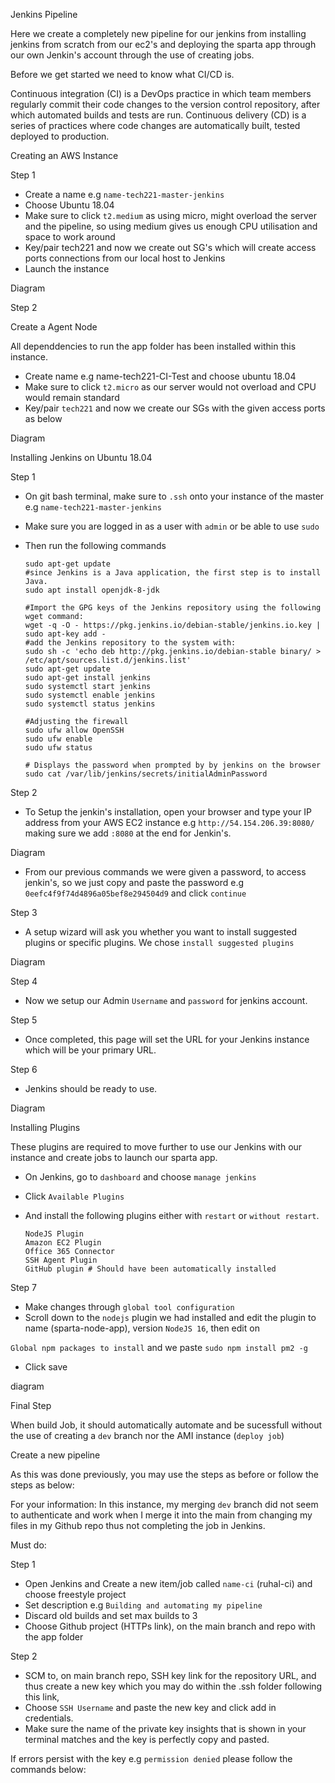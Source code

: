 Jenkins Pipeline

Here we create a completely new pipeline for our jenkins from installing jenkins from scratch from our ec2's and deploying the sparta app through our own 
Jenkin's account through the use of creating jobs.

Before we get started we need to know what CI/CD is.

Continuous integration (CI) is a DevOps practice in which team members regularly commit their code changes to the version control repository, 
after which automated builds and tests are run. Continuous delivery (CD) is a series of practices where code changes are automatically built, tested
deployed to production.

Creating an AWS Instance 

Step 1 

- Create a name e.g `name-tech221-master-jenkins`
- Choose Ubuntu 18.04
- Make sure to click `t2.medium` as using micro, might overload the server and the pipeline, so using medium gives us enough CPU utilisation and space 
to work around 
- Key/pair tech221 and now we create out SG's which will create access ports connections from our local host to Jenkins 
- Launch the instance

Diagram

Step 2 

Create a Agent Node

All dependdencies to run the app folder has been installed within this instance.

- Create name e.g name-tech221-CI-Test and choose ubuntu 18.04
- Make sure to click `t2.micro` as our server would not overload and CPU would remain standard
- Key/pair `tech221` and now we create our SGs with the given access ports as below

Diagram 

Installing Jenkins on Ubuntu 18.04

Step 1 

- On git bash terminal, make sure to `.ssh` onto your instance of the master e.g `name-tech221-master-jenkins`
- Make sure you are logged in as a user with `admin` or be able to use `sudo`
- Then run the following commands

      sudo apt-get update
      #since Jenkins is a Java application, the first step is to install Java.
      sudo apt install openjdk-8-jdk

      #Import the GPG keys of the Jenkins repository using the following wget command:
      wget -q -O - https://pkg.jenkins.io/debian-stable/jenkins.io.key | sudo apt-key add -
      #add the Jenkins repository to the system with:
      sudo sh -c 'echo deb http://pkg.jenkins.io/debian-stable binary/ > /etc/apt/sources.list.d/jenkins.list'
      sudo apt-get update
      sudo apt-get install jenkins
      sudo systemctl start jenkins
      sudo systemctl enable jenkins
      sudo systemctl status jenkins
      
      #Adjusting the firewall
      sudo ufw allow OpenSSH
      sudo ufw enable
      sudo ufw status
      
      # Displays the password when prompted by by jenkins on the browser
      sudo cat /var/lib/jenkins/secrets/initialAdminPassword    

Step 2 

- To Setup the jenkin's installation, open your browser and type your IP address from your AWS EC2 instance e.g `http://54.154.206.39:8080/` making sure
we add `:8080` at the end for Jenkin's.

Diagram

- From our previous commands we were given a password, to access jenkin's, so we just copy and paste the password e.g `0eefc4f9f74d4896a05bef8e294504d9` and click `continue` 

Step 3 

- A setup wizard will ask you whether you want to install suggested plugins or specific plugins. We chose `install suggested plugins`

Diagram

Step 4

- Now we setup our Admin `Username` and `password` for jenkins account.

Step 5 

- Once completed, this page will set the URL for your Jenkins instance which will be your primary URL.

Step 6

- Jenkins should be ready to use.

Diagram

Installing Plugins

These plugins are required to move further to use our Jenkins with our instance and create jobs to launch our sparta app.

- On Jenkins, go to `dashboard` and choose `manage jenkins`


- Click `Available Plugins`
- And install the following plugins either with `restart` or `without restart`.

      NodeJS Plugin
      Amazon EC2 Plugin
      Office 365 Connector
      SSH Agent Plugin
      GitHub plugin # Should have been automatically installed
      
Step 7

- Make changes through `global tool configuration`
- Scroll down to the `nodejs` plugin we had installed and edit the plugin to name (sparta-node-app), version `NodeJS 16`, then edit on 

`Global npm packages to install` and we paste `sudo npm install pm2 -g`

- Click save

diagram 

Final Step 

When build Job, it should automatically automate and be sucessfull without the use of creating a `dev` branch nor the AMI instance (`deploy job`)

Create a new pipeline

As this was done previously, you may use the steps as before or follow the steps as below:

For your information: In this instance, my merging `dev` branch did not seem to authenticate and work when I merge it into the main from changing my files in my Github repo thus not completing the job in Jenkins. 

Must do:

Step 1 

- Open Jenkins and Create a new item/job called `name-ci` (ruhal-ci) and choose freestyle project
- Set description e.g `Building and automating my pipeline`
- Discard old builds and set max builds to 3
- Choose Github project (HTTPs link), on the main branch and repo with the app folder

Step 2 

- SCM to, on main branch repo, SSH key link for the repository URL, and thus create a new key which you may do within the .ssh folder following this link, 
- Choose `SSH Username` and paste the new key and click add in credentials. 
- Make sure the name of the private key insights that is shown in your terminal matches and the key is perfectly copy and pasted.

If errors persist with the key e.g `permission denied` please follow the commands below:



